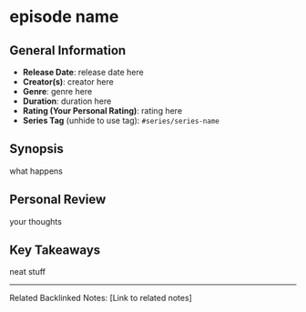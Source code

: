 # episode name

## General Information
- **Release Date**: release date here
- **Creator(s)**: creator here
- **Genre**: genre here
- **Duration**: duration here
- **Rating (Your Personal Rating)**: rating here
- **Series Tag** (unhide to use tag): `#series/series-name`

## Synopsis
what happens

## Personal Review
your thoughts

## Key Takeaways
neat stuff

---
Related Backlinked Notes: [Link to related notes]
